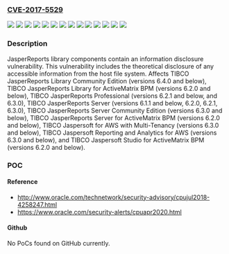 ### [CVE-2017-5529](https://cve.mitre.org/cgi-bin/cvename.cgi?name=CVE-2017-5529)
![](https://img.shields.io/static/v1?label=Product&message=TIBCO%20JasperReports%20Library%20Community%20Edition&color=blue)
![](https://img.shields.io/static/v1?label=Product&message=TIBCO%20JasperReports%20Library%20for%20ActiveMatrix%20BPM&color=blue)
![](https://img.shields.io/static/v1?label=Product&message=TIBCO%20JasperReports%20Professional&color=blue)
![](https://img.shields.io/static/v1?label=Product&message=TIBCO%20JasperReports%20Server%20Community%20Edition&color=blue)
![](https://img.shields.io/static/v1?label=Product&message=TIBCO%20JasperReports%20Server%20for%20ActiveMatrix%20BPM&color=blue)
![](https://img.shields.io/static/v1?label=Product&message=TIBCO%20JasperReports%20Server&color=blue)
![](https://img.shields.io/static/v1?label=Product&message=TIBCO%20Jaspersoft%20Reporting%20and%20Analytics%20for%20AWS&color=blue)
![](https://img.shields.io/static/v1?label=Product&message=TIBCO%20Jaspersoft%20Studio%20for%20ActiveMatrix%20BPM&color=blue)
![](https://img.shields.io/static/v1?label=Product&message=TIBCO%20Jaspersoft%20for%20AWS%20with%20Multi-Tenancy&color=blue)
![](https://img.shields.io/static/v1?label=Version&message=%3C%3D%206.1.1%20&color=brighgreen)
![](https://img.shields.io/static/v1?label=Version&message=%3C%3D%206.2.0%20&color=brighgreen)
![](https://img.shields.io/static/v1?label=Version&message=%3C%3D%206.2.1%20&color=brighgreen)
![](https://img.shields.io/static/v1?label=Version&message=%3C%3D%206.3.0%20&color=brighgreen)
![](https://img.shields.io/static/v1?label=Vulnerability&message=Information%20disclosure&color=brighgreen)

### Description

JasperReports library components contain an information disclosure vulnerability. This vulnerability includes the theoretical disclosure of any accessible information from the host file system. Affects TIBCO JasperReports Library Community Edition (versions 6.4.0 and below), TIBCO JasperReports Library for ActiveMatrix BPM (versions 6.2.0 and below), TIBCO JasperReports Professional (versions 6.2.1 and below, and 6.3.0), TIBCO JasperReports Server (versions 6.1.1 and below, 6.2.0, 6.2.1, 6.3.0), TIBCO JasperReports Server Community Edition (versions 6.3.0 and below), TIBCO JasperReports Server for ActiveMatrix BPM (versions 6.2.0 and below), TIBCO Jaspersoft for AWS with Multi-Tenancy (versions 6.3.0 and below), TIBCO Jaspersoft Reporting and Analytics for AWS (versions 6.3.0 and below), and TIBCO Jaspersoft Studio for ActiveMatrix BPM (versions 6.2.0 and below).

### POC

#### Reference
- http://www.oracle.com/technetwork/security-advisory/cpujul2018-4258247.html
- https://www.oracle.com/security-alerts/cpuapr2020.html

#### Github
No PoCs found on GitHub currently.

